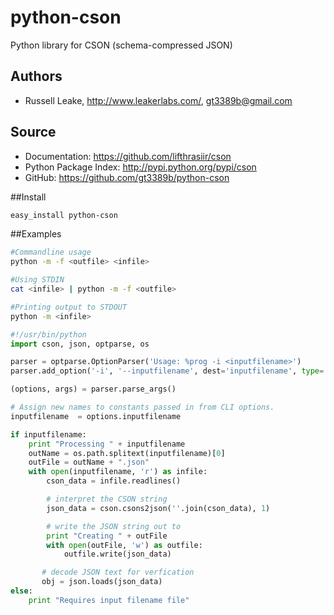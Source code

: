 python-cson
===========

Python library for CSON (schema-compressed JSON)


Authors
-------
*  Russell Leake, http://www.leakerlabs.com/, gt3389b@gmail.com

Source
------
* Documentation: <https://github.com/lifthrasiir/cson>
* Python Package Index: <http://pypi.python.org/pypi/cson>
* GitHub: <https://github.com/gt3389b/python-cson>

##Install
```bash
easy_install python-cson
```

##Examples

```bash
#Commandline usage
python -m -f <outfile> <infile>

#Using STDIN
cat <infile> | python -m -f <outfile>

#Printing output to STDOUT
python -m <infile>
```

```python
#!/usr/bin/python
import cson, json, optparse, os

parser = optparse.OptionParser('Usage: %prog -i <inputfilename>')
parser.add_option('-i', '--inputfilename', dest='inputfilename', type='string')

(options, args) = parser.parse_args()

# Assign new names to constants passed in from CLI options.
inputfilename  = options.inputfilename

if inputfilename:
    print "Processing " + inputfilename
    outName = os.path.splitext(inputfilename)[0]
    outFile = outName + ".json"
    with open(inputfilename, 'r') as infile:
        cson_data = infile.readlines()

        # interpret the CSON string
        json_data = cson.csons2json(''.join(cson_data), 1)

        # write the JSON string out to
        print "Creating " + outFile
        with open(outFile, 'w') as outfile:
            outfile.write(json_data)

       # decode JSON text for verfication
       obj = json.loads(json_data)
else:
    print "Requires input filename file"
```
